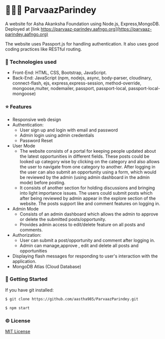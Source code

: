 # 👨🏽‍💻 ParvaazParindey
A website for Asha Akanksha Foundation using Node.js, Express,MongoDB. Deployed at [link https://parvaaz-parindey.aafngo.org](https://parvaaz-parindey.aafngo.org)

The website uses Passport.js for handling authentication. It also uses good coding practices like RESTful routing.

### 🔌 Technologies used
- Front-End: HTML, CSS, Bootstrap, JavaScript.
- Back-End: JavaScript (npm, nodejs,  async, body-parser, cloudinary, connect-flash, ejs, express,express-session, method-override, mongoose,multer, nodemailer, passport, passport-local, passport-local-mongoose)

### :star: Features
- Responsive web design
- Authentication:
    - User sign up and login with email and password
    - Admin login using admin credentials
    - Password Reset
- User Mode
    - The website consists of a portal for keeping people updated about the latest opportunities in different fields. These posts could be looked up category wise by clicking on the category and also allows the user to navigate from one category to another.
    After logging in the user can also submit an opportunity using a form, which would be reviewed by the admin (using admin dashboard in the admin mode) before posting.
    - It consists of another section for holding discussions and bringing into light importance issues. The users could submit posts which after being reviewed by admin appear in the explore section of the website. The posts support like and comment features on logging in.
- Admin Mode
    - Consists of an admin dashboard which allows the admin to approve or delete the submitted posts/opportunity.
    - Provides admin access to edit/delete feature on all posts and comments.
- Authorization:
    - User can submit a post/opportunity and comment after logging in.
    - Admin can manage,approve , edit and delete all posts and opportunities
- Displaying flash messages for responding to user's interaction with the application.
- MongoDB Atlas (Cloud Database)

### :rocket: Getting Started
If you have git installed: 
```sh
$ git clone https://github.com/aastha985/ParvaazParindey.git
```
```sh
$ npm start
```

### :copyright: License
[MIT License](http://opensource.org/licenses/MIT)
